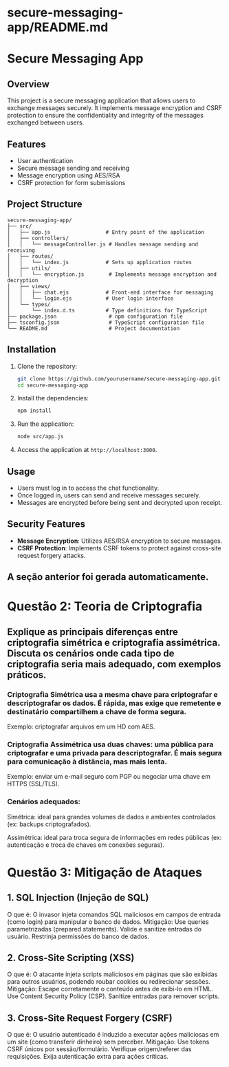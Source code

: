# secure-messaging-app/README.md

# Secure Messaging App

## Overview
This project is a secure messaging application that allows users to exchange messages securely. It implements message encryption and CSRF protection to ensure the confidentiality and integrity of the messages exchanged between users.

## Features
- User authentication
- Secure message sending and receiving
- Message encryption using AES/RSA
- CSRF protection for form submissions

## Project Structure
```
secure-messaging-app/
├── src/
│   ├── app.js                  # Entry point of the application
│   ├── controllers/
│   │   └── messageController.js # Handles message sending and receiving
│   ├── routes/
│   │   └── index.js            # Sets up application routes
│   ├── utils/
│   │   └── encryption.js        # Implements message encryption and decryption
│   ├── views/
│   │   ├── chat.ejs            # Front-end interface for messaging
│   │   └── login.ejs           # User login interface
│   └── types/
│       └── index.d.ts          # Type definitions for TypeScript
├── package.json                 # npm configuration file
├── tsconfig.json                # TypeScript configuration file
└── README.md                    # Project documentation
```

## Installation
1. Clone the repository:
   ```bash
   git clone https://github.com/yourusername/secure-messaging-app.git
   cd secure-messaging-app
   ```

2. Install the dependencies:
   ```bash
   npm install
   ```

3. Run the application:
   ```bash
   node src/app.js
   ```

4. Access the application at `http://localhost:3000`.

## Usage
- Users must log in to access the chat functionality.
- Once logged in, users can send and receive messages securely.
- Messages are encrypted before being sent and decrypted upon receipt.

## Security Features
- **Message Encryption**: Utilizes AES/RSA encryption to secure messages.
- **CSRF Protection**: Implements CSRF tokens to protect against cross-site request forgery attacks.

## A seção anterior foi gerada automaticamente.

# Questão 2: Teoria de Criptografia 
## Explique as principais diferenças entre criptografia simétrica e criptografia assimétrica. Discuta os cenários onde cada tipo de criptografia seria mais adequado, com exemplos práticos.

### Criptografia Simétrica usa a mesma chave para criptografar e descriptografar os dados. É rápida, mas exige que remetente e destinatário compartilhem a chave de forma segura.
Exemplo: criptografar arquivos em um HD com AES.

### Criptografia Assimétrica usa duas chaves: uma pública para criptografar e uma privada para descriptografar. É mais segura para comunicação à distância, mas mais lenta.
Exemplo: enviar um e-mail seguro com PGP ou negociar uma chave em HTTPS (SSL/TLS).

### Cenários adequados:

Simétrica: ideal para grandes volumes de dados e ambientes controlados (ex: backups criptografados).

Assimétrica: ideal para troca segura de informações em redes públicas (ex: autenticação e troca de chaves em conexões seguras).

# Questão 3: Mitigação de Ataques

## 1. SQL Injection (Injeção de SQL)
   O que é:
      O invasor injeta comandos SQL maliciosos em campos de entrada (como login) para manipular o banco de dados.
   Mitigação:
      Use queries parametrizadas (prepared statements).
      Valide e sanitize entradas do usuário.
      Restrinja permissões do banco de dados.

## 2. Cross-Site Scripting (XSS)
   O que é:
      O atacante injeta scripts maliciosos em páginas que são exibidas para outros usuários, podendo roubar cookies ou redirecionar sessões.
   Mitigação:
      Escape corretamente o conteúdo antes de exibi-lo em HTML.
      Use Content Security Policy (CSP).
      Sanitize entradas para remover scripts.

## 3. Cross-Site Request Forgery (CSRF)
   O que é:
      O usuário autenticado é induzido a executar ações maliciosas em um site (como transferir dinheiro) sem perceber.
   Mitigação:
      Use tokens CSRF únicos por sessão/formulário.
      Verifique origem/referer das requisições.
      Exija autenticação extra para ações críticas.

